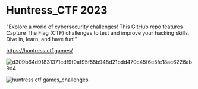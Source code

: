# Huntress_CTF 2023
"Explore a world of cybersecurity challenges! This GitHub repo features Capture The Flag (CTF) challenges to test and improve your hacking skills. Dive in, learn, and have fun!"

https://huntress.ctf.games/

![d309b64d91831371cdf9f0af95f55b948d21bdd470c45f6e5fe18ac6226ab9d4](https://github.com/aashutoshlodhi/Huntress_CTF/assets/66505006/22556386-86d7-4961-a253-c9a9e919edac)

![huntress ctf games_challenges](https://github.com/aashutoshlodhi/Huntress_CTF/assets/66505006/21a18da4-9b1f-47bb-ad73-a38b58ddfd69)

